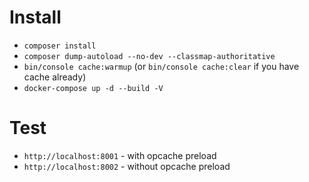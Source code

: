 # Install

- `composer install`
- `composer dump-autoload --no-dev --classmap-authoritative`
- `bin/console cache:warmup` (or `bin/console cache:clear` if you have cache already)
- `docker-compose up -d --build -V`

# Test
- `http://localhost:8001` - with opcache preload
- `http://localhost:8002` - without opcache preload
